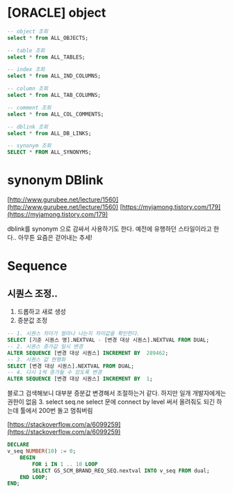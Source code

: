 
# [ORACLE] object

```sql 
-- object 조회
select * from ALL_OBJECTS;
```

```sql 
-- table 조회
select * from ALL_TABLES;
```

```sql 
-- index 조회
select * from ALL_IND_COLUMNS;
```

```sql 
-- column 조회
select * from ALL_TAB_COLUMNS;
```

```sql 
-- comment 조회
select * from ALL_COL_COMMENTS;
```

```sql 
-- dblink 조회
select * from ALL_DB_LINKS;
```

```sql 
-- synonym 조회
SELECT * FROM ALL_SYNONYMS;
```

# synonym DBlink

[http://www.gurubee.net/lecture/1560](http://www.gurubee.net/lecture/1560)
[https://myjamong.tistory.com/179](https://myjamong.tistory.com/179)

dblink를 synonym 으로 감싸서 사용하기도 한다. 예전에 유행하던 스타일이라고 한다.. 아무튼 요즘은 걷어내는 추세!

# Sequence
## 시퀀스 조정..
1. 드롭하고 새로 생성
2. 증분값 조정
```sql
-- 1. 시퀀스 차이가 얼마나 나는지 차이값을 확인한다.  
SELECT [기준 시퀀스 명].NEXTVAL - [변경 대상 시퀀스].NEXTVAL FROM DUAL; 
-- 2. 시퀀스 증가값 일시 변경  
ALTER SEQUENCE [변경 대상 시퀀스] INCREMENT BY  289462; 
-- 3. 시퀀스 값 현행화  
SELECT [변경 대상 시퀀스].NEXTVAL FROM DUAL; 
-- 4. 다시 1씩 증가될 수 있도록 변경  
ALTER SEQUENCE [변경 대상 시퀀스] INCREMENT BY  1;
```
블로그 검색해보니 대부분 증분값 변경해서 조절하는거 같다.
하지만 일개 개발자에게는 권한이 없음
3. select seq.ne
select 문에 connect by level 써서 올려줘도 되긴 하는데 툴에서 200번 돌고 멈춰버림

[https://stackoverflow.com/a/6099259](https://stackoverflow.com/a/6099259)
```sql
DECLARE
v_seq NUMBER(10) := 0;
	BEGIN
		FOR i IN 1 .. 10 LOOP
		SELECT GS_SCM_BRAND_REQ_SEQ.nextval INTO v_seq FROM dual;
	END LOOP;
END;
```





<!--stackedit_data:
eyJoaXN0b3J5IjpbMTY5MjI3MTQ0OSwtNDY2NjAzMjcxLC05Nj
cxMjE4MSwxNDc1MDEzOTIwLC0xNDMwMzI0NDQ4LC0xOTA5ODE0
OTU3LDIwODE0NzMzNTldfQ==
-->